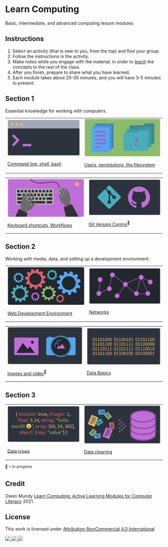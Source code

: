 
# Learn Computing

Basic, intermediate, and advanced computing lesson modules

## Instructions

1. Select an activity (that is new to you, from the top) and find your group.
1. Follow the instructions in the activity.
1. Make notes while you engage with the material, in order to [teach](https://en.wikipedia.org/wiki/Jigsaw_(teaching_technique)) the concepts to the rest of the class.
1. After you finish, prepare to share what you have learned.
1. Each module takes about 25–30 minutes, and you will have 3–5 minutes to present.





## Section 1

Essential knowledge for working with computers.

<table>
<tr>


<td>
<a href="topics/command-line.md">
<img src="assets/img/banner/banner-command-line.png">

Command line, shell, bash</a>
</td>


<td>
<a href="topics/files-folders.md">
<img src="assets/img/banner/banner-files-folders.png">


Users, permissions, the filesystem</a>
</td>


</tr>
</table>
<table>
<tr>


<td>
<a href="topics/keyboard-shortcuts.md">
<img src="assets/img/banner/banner-keyboard-shortcuts.png">

Keyboard shortcuts, Workflows</a>
</td>


<td>
<a href="https://docs.google.com/presentation/d/1vtK6LoqwF4rQQZZy-ovuEgsYUwwMRXsqDVMOjAPSBt0/edit#slide=id.p">
<img src="assets/img/banner/banner-version-control.png">

Git Version Control</a><sup>📌 </sup>
</td>



</tr>
</table>









## Section 2

Working with media, data, and setting up a development environment.

<table>
<tr>


<td>
<a href="topics/web-development.md">
<img src="assets/img/banner/banner-web-development.png">

Web Development Environment</a>
</td>



<td>
<a href="topics/networks.md">
<img src="assets/img/banner/banner-networks.png">

Networks</a>
</td>


</tr>
</table>
<table>
<tr>


<td>
<a href="topics/images-resolutions.md">
<img src="assets/img/banner/banner-images-resolutions.png">

Images and video</a><sup>📌 </sup>
</td>


<td>
<a href="topics/data-basics.md">
<img src="assets/img/banner/banner-data-basics.png">

Data Basics</a>
</td>


</tr>
</table>


















## Section 3



<table>
<tr>



<td>
<a href="topics/data-types.md">
<img src="assets/img/banner/banner-data-types.png">

Data types</a><sup> </sup>
</td>



<td>
<a href="topics/data-cleaning.md">
<img src="assets/img/banner/banner-data-cleaning.png">

Data cleaning</a>
</td>



<!-- <td>
<a href="topics/computational-thinking.md">
<img src="assets/img/banner/banner-computational-thinking.png">

Computational thinking</a><sup>📌 </sup>
</td>
-->


</tr>
</table>



<!--

TO Add

- Design Thinking from 404 and 245
https://www.google.com/search?q=design+thinking&safe=off&rlz=1C5CHFA_enUS903US909&sxsrf=ALeKk00UmuqK1Wv7fRyv0LQz13FoXSjw9g:1600281343883&source=lnms&tbm=isch&sa=X&ved=2ahUKEwjwrqvIqO7rAhWKMd8KHcCsCwMQ_AUoAXoECB0QAw&biw=1440&bih=798

- Design Patterns from 245 - might need to go in 245 repo

-->










<sup>📌 = in-progress</sup>





## Credit

Owen Mundy [Learn Computing: Active Learning Modules for Computer Literacy](https://github.com/omundy/learn-computing) 2021.


## License

<p xmlns:cc="http://creativecommons.org/ns#" >This work is licensed under <a href="http://creativecommons.org/licenses/by-nc/4.0/?ref=chooser-v1" target="_blank" rel="license noopener noreferrer">Attribution-NonCommercial 4.0 International

<img height=28 src="https://mirrors.creativecommons.org/presskit/icons/cc.svg?ref=chooser-v1"> <img height=28 src="https://mirrors.creativecommons.org/presskit/icons/by.svg?ref=chooser-v1"> <img height=28 src="https://mirrors.creativecommons.org/presskit/icons/nc.svg?ref=chooser-v1"></a></p>
